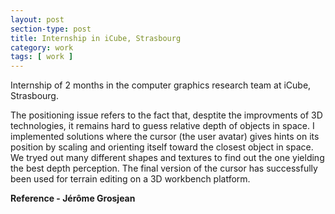 ```yaml
---
layout: post
section-type: post
title: Internship in iCube, Strasbourg
category: work
tags: [ work ]
---
```


Internship of 2 months in the computer graphics research team at iCube, Strasbourg.

The positioning issue refers to the fact that, desptite the improvments of 3D technologies, it remains hard to guess relative depth of objects in space.
I implemented solutions where the cursor (the user avatar) gives hints on its position by scaling and orienting itself toward the closest object in space.
We tryed out many different shapes and textures to find out the one yielding the best depth perception.
The final version of the cursor has successfully been used for terrain editing on a 3D workbench platform.

**Reference - Jérôme Grosjean**
